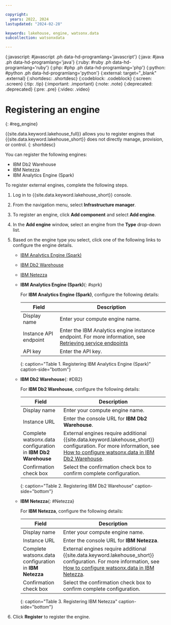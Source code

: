 ```yaml
---

copyright:
  years: 2022, 2024
lastupdated: "2024-02-28"

keywords: lakehouse, engine, watsonx.data
subcollection: watsonxdata

---
```


{:javascript: #javascript .ph data-hd-programlang='javascript'}
{:java: #java .ph data-hd-programlang='java'}
{:ruby: #ruby .ph data-hd-programlang='ruby'}
{:php: #php .ph data-hd-programlang='php'}
{:python: #python .ph data-hd-programlang='python'}
{:external: target="_blank" .external}
{:shortdesc: .shortdesc}
{:codeblock: .codeblock}
{:screen: .screen}
{:tip: .tip}
{:important: .important}
{:note: .note}
{:deprecated: .deprecated}
{:pre: .pre}
{:video: .video}

# Registering an engine
{: #reg_engine}

{{site.data.keyword.lakehouse_full}} allows you to register engines that {{site.data.keyword.lakehouse_short}} does not directly manage, provision, or control.
{: shortdesc}

You can register the following engines:

   * IBM Db2 Warehouse
   * IBM Netezza
   * IBM Analytics Engine (Spark)


To register external engines, complete the following steps.

1. Log in to {{site.data.keyword.lakehouse_short}} console.

2. From the navigation menu, select **Infrastructure manager**.

3. To register an engine, click **Add component** and select **Add engine**.

4. In the **Add engine** window, select an engine from the **Type** drop-down list.

5. Based on the engine type you select, click one of the following links to configure the engine details.

    * [IBM Analytics Engine (Spark)](#sprk)
    * [IBM Db2 Warehouse](#DB2)
    * [IBM Netezza](#Netezza)




    * **IBM Analytics Engine (Spark)**{: #sprk}

      For **IBM Analytics Engine (Spark)**, configure the following details:

      | Field      | Description    |
      |--------------------------------|--------------------------------------------------------------------------------------------|
      | Display name   | Enter your compute engine name.  |
      | Instance API endpoint | Enter the IBM Analytics engine instance endpoint. For more information, see [Retrieving service endpoints](https://cloud.ibm.com/docs/AnalyticsEngine?topic=AnalyticsEngine-retrieve-endpoints-serverless)  |
      | API key   | Enter the API key. |
      {: caption="Table 1. Registering IBM Analytics Engine (Spark)" caption-side="bottom"}





    * **IBM Db2 Warehouse**{: #DB2}

      For **IBM Db2 Warehouse**, configure the following details:

      | Field      | Description    |
      |--------------------------------|--------------------------------------------------------------------------------------------|
      | Display name   | Enter your compute engine name.  |
      | Instance URL | Enter the console URL for **IBM Db2 Warehouse**.  |
      | Complete watsonx.data configuration in **IBM Db2 Warehouse**  | External engines require additional {{site.data.keyword.lakehouse_short}} configuration. For more information, see [How to configure watsonx.data in IBM Db2 Warehouse](https://www.ibm.com/docs/en/db2woc?topic=tables-accessing-watsonxdata). |
      | Confirmation check box | Select the confirmation check box to confirm complete configuration. |
      {: caption="Table 2. Registering IBM Db2 Warehouse" caption-side="bottom"}




    * **IBM Netezza**{: #Netezza}

      For **IBM Netezza**, configure the following details:

      | Field      | Description    |
      |--------------------------------|--------------------------------------------------------------------------------------------|
      | Display name   | Enter your compute engine name.  |
      | Instance URL | Enter the console URL for **IBM Netezza**.  |
      | Complete watsonx.data configuration in **IBM Netezza**  | External engines require additional {{site.data.keyword.lakehouse_short}} configuration. For more information, see [How to configure watsonx.data in IBM Netezza](https://cloud.ibm.com/docs/netezza?topic=netezza-integratenps_watsonx.data). |
      | Confirmation check box | Select the confirmation check box to confirm complete configuration. |
      {: caption="Table 3. Registering IBM Netezza" caption-side="bottom"}

6. Click **Register** to register the engine.
